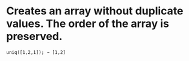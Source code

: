 # Creates an array without duplicate values. The order of the array is preserved.
```
uniq([1,2,1]); → [1,2]
```
